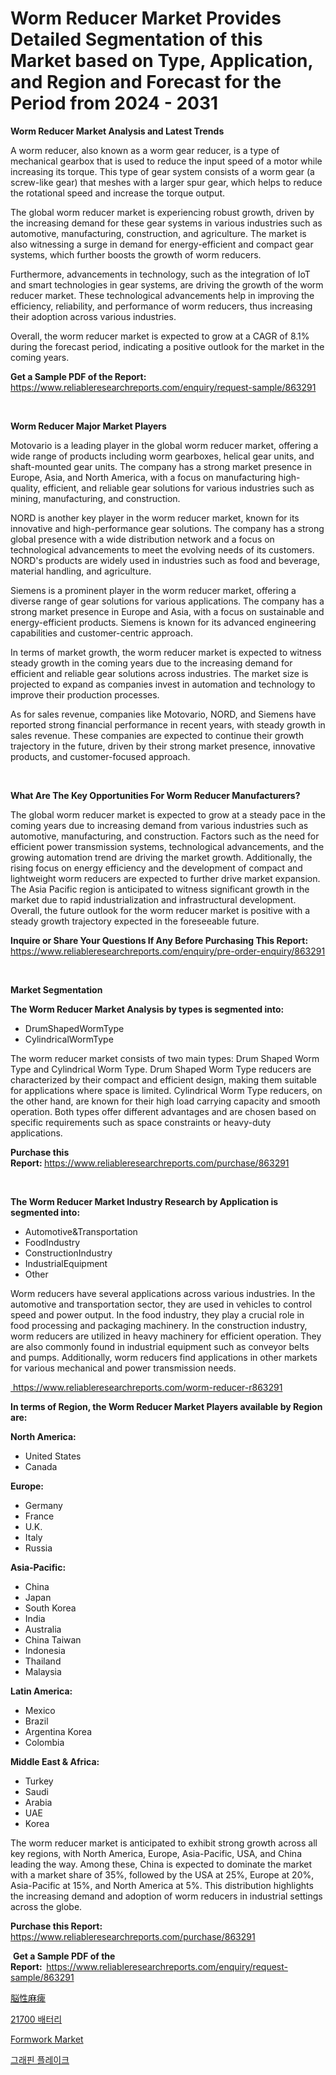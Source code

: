 <p><h1>Worm Reducer Market Provides Detailed Segmentation of this Market based on Type, Application, and Region and Forecast for the Period from 2024 - 2031</h1></p><p><strong>Worm Reducer Market Analysis and Latest Trends</strong></p>
<p><p>A worm reducer, also known as a worm gear reducer, is a type of mechanical gearbox that is used to reduce the input speed of a motor while increasing its torque. This type of gear system consists of a worm gear (a screw-like gear) that meshes with a larger spur gear, which helps to reduce the rotational speed and increase the torque output.</p><p>The global worm reducer market is experiencing robust growth, driven by the increasing demand for these gear systems in various industries such as automotive, manufacturing, construction, and agriculture. The market is also witnessing a surge in demand for energy-efficient and compact gear systems, which further boosts the growth of worm reducers.</p><p>Furthermore, advancements in technology, such as the integration of IoT and smart technologies in gear systems, are driving the growth of the worm reducer market. These technological advancements help in improving the efficiency, reliability, and performance of worm reducers, thus increasing their adoption across various industries.</p><p>Overall, the worm reducer market is expected to grow at a CAGR of 8.1% during the forecast period, indicating a positive outlook for the market in the coming years.</p></p>
<p><strong>Get a Sample PDF of the Report:&nbsp;</strong> <a href="https://www.reliableresearchreports.com/enquiry/request-sample/863291">https://www.reliableresearchreports.com/enquiry/request-sample/863291</a></p>
<p>&nbsp;</p>
<p><strong>Worm Reducer Major Market Players</strong></p>
<p><p>Motovario is a leading player in the global worm reducer market, offering a wide range of products including worm gearboxes, helical gear units, and shaft-mounted gear units. The company has a strong market presence in Europe, Asia, and North America, with a focus on manufacturing high-quality, efficient, and reliable gear solutions for various industries such as mining, manufacturing, and construction.</p><p>NORD is another key player in the worm reducer market, known for its innovative and high-performance gear solutions. The company has a strong global presence with a wide distribution network and a focus on technological advancements to meet the evolving needs of its customers. NORD's products are widely used in industries such as food and beverage, material handling, and agriculture.</p><p>Siemens is a prominent player in the worm reducer market, offering a diverse range of gear solutions for various applications. The company has a strong market presence in Europe and Asia, with a focus on sustainable and energy-efficient products. Siemens is known for its advanced engineering capabilities and customer-centric approach.</p><p>In terms of market growth, the worm reducer market is expected to witness steady growth in the coming years due to the increasing demand for efficient and reliable gear solutions across industries. The market size is projected to expand as companies invest in automation and technology to improve their production processes.</p><p>As for sales revenue, companies like Motovario, NORD, and Siemens have reported strong financial performance in recent years, with steady growth in sales revenue. These companies are expected to continue their growth trajectory in the future, driven by their strong market presence, innovative products, and customer-focused approach.</p></p>
<p>&nbsp;</p>
<p><strong>What Are The Key Opportunities For Worm Reducer Manufacturers?</strong></p>
<p><p>The global worm reducer market is expected to grow at a steady pace in the coming years due to increasing demand from various industries such as automotive, manufacturing, and construction. Factors such as the need for efficient power transmission systems, technological advancements, and the growing automation trend are driving the market growth. Additionally, the rising focus on energy efficiency and the development of compact and lightweight worm reducers are expected to further drive market expansion. The Asia Pacific region is anticipated to witness significant growth in the market due to rapid industrialization and infrastructural development. Overall, the future outlook for the worm reducer market is positive with a steady growth trajectory expected in the foreseeable future.</p></p>
<p><strong>Inquire or Share Your Questions If Any Before Purchasing This Report:</strong> <a href="https://www.reliableresearchreports.com/enquiry/pre-order-enquiry/863291">https://www.reliableresearchreports.com/enquiry/pre-order-enquiry/863291</a></p>
<p>&nbsp;</p>
<p><strong>Market Segmentation</strong></p>
<p><strong>The Worm Reducer Market Analysis by types is segmented into:</strong></p>
<p><ul><li>DrumShapedWormType</li><li>CylindricalWormType</li></ul></p>
<p><p>The worm reducer market consists of two main types: Drum Shaped Worm Type and Cylindrical Worm Type. Drum Shaped Worm Type reducers are characterized by their compact and efficient design, making them suitable for applications where space is limited. Cylindrical Worm Type reducers, on the other hand, are known for their high load carrying capacity and smooth operation. Both types offer different advantages and are chosen based on specific requirements such as space constraints or heavy-duty applications.</p></p>
<p><strong>Purchase this Report:&nbsp;</strong><a href="https://www.reliableresearchreports.com/purchase/863291">https://www.reliableresearchreports.com/purchase/863291</a></p>
<p>&nbsp;</p>
<p><strong>The Worm Reducer Market Industry Research by Application is segmented into:</strong></p>
<p><ul><li>Automotive&Transportation</li><li>FoodIndustry</li><li>ConstructionIndustry</li><li>IndustrialEquipment</li><li>Other</li></ul></p>
<p><p>Worm reducers have several applications across various industries. In the automotive and transportation sector, they are used in vehicles to control speed and power output. In the food industry, they play a crucial role in food processing and packaging machinery. In the construction industry, worm reducers are utilized in heavy machinery for efficient operation. They are also commonly found in industrial equipment such as conveyor belts and pumps. Additionally, worm reducers find applications in other markets for various mechanical and power transmission needs.</p></p>
<p><a href="https://www.reliableresearchreports.com/worm-reducer-r863291">&nbsp;https://www.reliableresearchreports.com/worm-reducer-r863291</a></p>
<p><strong>In terms of Region, the Worm Reducer Market Players available by Region are:</strong></p>
<p>
    <p> <strong> North America: </strong>
        <ul>
            <li>United States</li>
            <li>Canada</li>
        </ul>
        </p> 
    <p> <strong> Europe: </strong>
        <ul>
            <li>Germany</li>
            <li>France</li>
            <li>U.K.</li>
            <li>Italy</li>
            <li>Russia</li>
        </ul>
        </p> 
    <p> <strong> Asia-Pacific: </strong>
        <ul>
            <li>China</li>
            <li>Japan</li>
            <li>South Korea</li>
            <li>India</li>
            <li>Australia</li>
            <li>China Taiwan</li>
            <li>Indonesia</li>
            <li>Thailand</li>
            <li>Malaysia</li>
        </ul>
        </p> 
    <p> <strong> Latin America: </strong>
        <ul>
            <li>Mexico</li>
            <li>Brazil</li>
            <li>Argentina Korea</li>
            <li>Colombia</li>
        </ul>
        </p> 
    <p> <strong> Middle East & Africa: </strong>
        <ul>
            <li>Turkey</li>
            <li>Saudi</li>
            <li>Arabia</li>
            <li>UAE</li>
            <li>Korea</li>
        </ul>
    </p>
    </p>
<p><p>The worm reducer market is anticipated to exhibit strong growth across all key regions, with North America, Europe, Asia-Pacific, USA, and China leading the way. Among these, China is expected to dominate the market with a market share of 35%, followed by the USA at 25%, Europe at 20%, Asia-Pacific at 15%, and North America at 5%. This distribution highlights the increasing demand and adoption of worm reducers in industrial settings across the globe.</p></p>
<p><strong>Purchase this Report: </strong><a href="https://www.reliableresearchreports.com/purchase/863291">https://www.reliableresearchreports.com/purchase/863291</a></p>
<p>&nbsp;<strong>Get a Sample PDF of the Report:&nbsp;&nbsp;</strong><a href="https://www.reliableresearchreports.com/enquiry/request-sample/863291">https://www.reliableresearchreports.com/enquiry/request-sample/863291</a></p>
<p><strong></strong></p>
<p><p><a href="https://medium.com/@aaronanfotrrd897367/%E8%84%B3%E6%80%A7%E9%BA%BB%E7%97%BA%E5%B8%82%E5%A0%B4%E3%81%AE%E5%8B%95%E5%90%91%E3%81%A8%E5%B8%82%E5%A0%B4%E5%88%86%E6%9E%90%E3%81%AF2024%E5%B9%B4%E3%81%8B%E3%82%892031%E5%B9%B4%E3%81%BE%E3%81%A7%E3%81%AE%E6%9C%9F%E9%96%93%E3%81%AB%E4%BA%88%E6%B8%AC%E3%81%95%E3%82%8C%E3%81%A6%E3%81%84%E3%81%BE%E3%81%99-98350a53ba3f">脳性麻痺</a></p><p><a href="https://medium.com/@mekhirenner_87471/21700-%EB%B0%B0%ED%84%B0%EB%A6%AC-%EC%8B%9C%EC%9E%A5-%EB%B3%B4%EA%B3%A0%EC%84%9C%EB%8A%94-%ED%95%B4%EB%8B%B9-%EC%8B%9C%EC%9E%A5%EC%9D%98-%EC%B5%9C%EC%8B%A0-%ED%8A%B8%EB%A0%8C%EB%93%9C%EC%99%80-%EC%84%B1%EC%9E%A5-%EA%B8%B0%ED%9A%8C%EB%A5%BC-%EB%B0%9D%ED%98%80%EC%A4%8D%EB%8B%88%EB%8B%A4-c3ecf99bcf65">21700 배터리</a></p><p><a href="https://github.com/BryceTownsendr/Market-Research-Report-List-4/blob/main/formwork-market.md">Formwork Market</a></p><p><a href="https://medium.com/@johnsonlowe2023_38650/%EA%B7%B8%EB%9E%98%ED%95%80-%ED%94%8C%EB%A0%88%EC%9D%B4%ED%81%AC-%EC%8B%9C%EC%9E%A5-%EB%B6%84%EC%84%9D-%EA%B8%80%EB%A1%9C%EB%B2%8C-%EC%82%B0%EC%97%85-%EC%A0%84%EB%A7%9D-%EB%B0%8F-%EC%98%88%EC%B8%A1-2024%EB%85%84%EB%B6%80%ED%84%B0-2031%EB%85%84-00552eb61064">그래핀 플레이크</a></p></p>